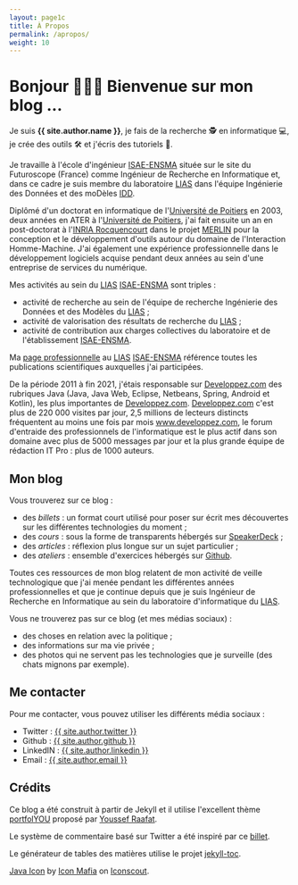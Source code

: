 ```yaml
---
layout: page1c
title: À Propos
permalink: /apropos/
weight: 10
---
```


# **Bonjour 👋👋👋 Bienvenue sur mon blog ...**

Je suis **{{ site.author.name }}**, je fais de la recherche 🕵 en informatique 💻, je crée des outils 🛠 et j'écris des tutoriels 📄. 

Je travaille à l'école d'ingénieur [ISAE-ENSMA] située sur le site du Futuroscope (France) comme Ingénieur de Recherche en Informatique et, dans ce cadre je suis membre du laboratoire [LIAS] dans l'équipe Ingénierie des Données et des moDèles [IDD].

Diplômé d'un doctorat en informatique de l'[Université de Poitiers] en 2003, deux années en ATER à l'[Université de Poitiers], j'ai fait ensuite un an en post-doctorat à l'[INRIA Rocquencourt] dans le projet [MERLIN] pour la conception et le développement d'outils autour du domaine de l'Interaction Homme-Machine. J'ai également une expérience professionnelle dans le développement logiciels acquise pendant deux années au sein d'une entreprise de services du numérique.

Mes activités au sein du [LIAS] [ISAE-ENSMA] sont triples :

* activité de recherche au sein de l'équipe de recherche Ingénierie des Données et des Modèles du [LIAS] ;
* activité de valorisation des résultats de recherche du [LIAS] ;
* activité de contribution aux charges collectives du laboratoire et de l'établissement [ISAE-ENSMA].

Ma [page professionnelle] au [LIAS] [ISAE-ENSMA] référence toutes les publications scientifiques auxquelles j'ai participées.

De la période 2011 à fin 2021, j'étais responsable sur [Developpez.com] des rubriques Java (Java, Java Web, Eclipse, Netbeans, Spring, Android et Kotlin), les plus importantes de [Developpez.com]. [Developpez.com] c'est plus de 220 000 visites par jour, 2,5 millions de lecteurs distincts fréquentent au moins une fois par mois www.developpez.com, le forum d'entraide des professionnels de l'informatique est le plus actif dans son domaine avec plus de 5000 messages par jour et la plus grande équipe de rédaction IT Pro : plus de 1000 auteurs.

## Mon blog

Vous trouverez sur ce blog :

* des *billets* : un format court utilisé pour poser sur écrit mes découvertes sur les différentes technologies du moment ;
* des *cours* : sous la forme de transparents hébergés sur [SpeakerDeck] ;
* des *articles* : réflexion plus longue sur un sujet particulier ;
* des *ateliers* : ensemble d'exercices hébergés sur [Github].

Toutes ces ressources de mon blog relatent de mon activité de veille technologique que j'ai menée pendant les différentes années professionnelles et que je continue depuis que je suis Ingénieur de Recherche en Informatique au sein du laboratoire d'informatique du [LIAS].

Vous ne trouverez pas sur ce blog (et mes médias sociaux) :

* des choses en relation avec la politique ;
* des informations sur ma vie privée ;
* des photos qui ne servent pas les technologies que je surveille (des chats mignons par exemple).

## Me contacter

Pour me contacter, vous pouvez utiliser les différents média sociaux :

* Twitter <i class="fab fa-1x fa-twitter"></i> : <a class="social twitter mx-1" href="https://twitter.com/{{ site.author.twitter }}">{{ site.author.twitter }}</a>
* Github <i class="fab fa-1x fa-github"></i> : <a class="social github mx-1" href="https://github.com/{{ site.author.github }}">{{ site.author.github }}</a>
* LinkedIN <i class="fab fa-1x fa-linkedin"></i> : <a class="social linkedin mx-1" href="https://www.linkedin.com/in/{{ site.author.linkedin }}">{{ site.author.linkedin }}</a>
* Email <i class="fas fa-1x fa-envelope"></i> : <a class="social email mx-1" href="mailto:{{ site.author.email }}">{{ site.author.email }}</a>

## Crédits

Ce blog a été construit à partir de Jekyll et il utilise l'excellent thème [portfolYOU] proposé par [Youssef Raafat].

Le système de commentaire basé sur Twitter a été inspiré par ce [billet](https://flamiszoltan.me/twitter-as-comment-system).

Le générateur de tables des matières utilise le projet [jekyll-toc](https://github.com/allejo/jekyll-toc).

[Java Icon] by [Icon Mafia] on [Iconscout].

[page professionnelle]: https://www.lias-lab.fr/members/mickaelbaron
[Iconscout]: https://iconscout.com
[Icon Mafia]: https://iconscout.com/contributors/icon-mafia
[Java Icon]: https://iconscout.com/icon/java-26
[Youssef Raafat]: https://github.com/YoussefRaafatNasry
[portfolYOU]: https://github.com/YoussefRaafatNasry/portfolYOU
[Developpez.com]: https://www.developpez.com
[LIAS]: https://www.lias-lab.fr
[ISAE-ENSMA]: https://www.ensma.fr
[Université de Poitiers]: https://www.univ-poitiers.fr/
[INRIA Rocquencourt]: https://www.inria.fr
[MERLIN]: https://www.inria.fr/equipes/merlin
[SpeakerDeck]: https://speakerdeck.com/mickaelbaron
[Github]: https://github.com/mickaelbaron
[IDD]: https://www.lias-lab.fr/teams/data-engineering
